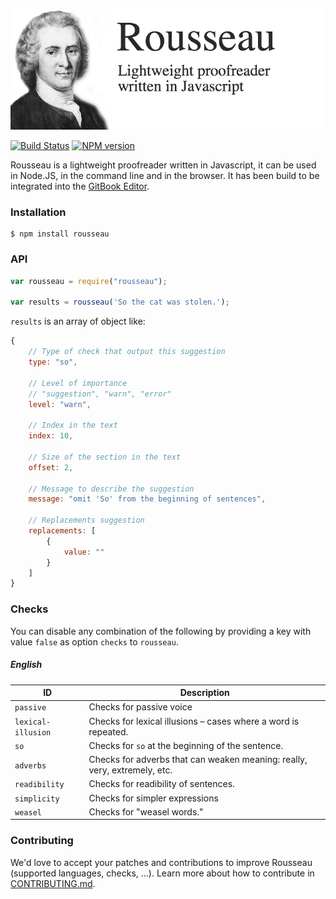 
![Rousseau](./preview.jpg)

[![Build Status](https://travis-ci.org/GitbookIO/rousseau.png?branch=master)](https://travis-ci.org/GitbookIO/rousseau)
[![NPM version](https://badge.fury.io/js/rousseau.svg)](http://badge.fury.io/js/rousseau)

Rousseau is a lightweight proofreader written in Javascript, it can be used in Node.JS, in the command line and in the browser. It has been build to be integrated into the [GitBook Editor](https://www.gitbook.com).

### Installation

```
$ npm install rousseau
```

### API

```js
var rousseau = require("rousseau");

var results = rousseau('So the cat was stolen.');
```

`results` is an array of object like:

```js
{
    // Type of check that output this suggestion
    type: "so",

    // Level of importance
    // "suggestion", "warn", "error"
    level: "warn",

    // Index in the text
    index: 10,

    // Size of the section in the text
    offset: 2,

    // Message to describe the suggestion
    message: "omit 'So' from the beginning of sentences",

    // Replacements suggestion
    replacements: [
        {
            value: ""
        }
    ]
}
```

### Checks

You can disable any combination of the following by providing a key with value `false` as option `checks` to `rousseau`.

##### English

| ID    | Description     |
| ----- | --------------- |
| `passive` | Checks for passive voice |
| `lexical-illusion` | Checks for lexical illusions – cases where a word is repeated. |
| `so` | Checks for `so` at the beginning of the sentence. |
| `adverbs` | Checks for adverbs that can weaken meaning: really, very, extremely, etc. |
| `readibility` | Checks for readibility of sentences. |
| `simplicity` | Checks for simpler expressions |
| `weasel` | Checks for "weasel words." |

### Contributing

We'd love to accept your patches and contributions to improve Rousseau (supported languages, checks, ...). Learn more about how to contribute in [CONTRIBUTING.md](./CONTRIBUTING.md).
